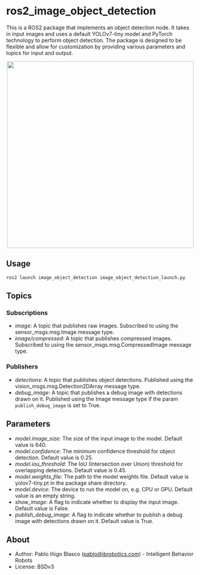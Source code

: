 # ros2_image_object_detection
This is a ROS2 package that implements an object detection node. It takes in input images and uses a default YOLOv7-tiny model and PyTorch technology to perform object detection. The package is designed to be flexible and allow for customization by providing various parameters and topics for input and output.

<p align="center">
<img src="https://user-images.githubusercontent.com/13334595/218350166-af3e5fab-1844-4aa4-92ba-a8abe5bfaaff.png" width="500" style="align-text: center">
</p>

## Usage

```
ros2 launch image_object_detection image_object_detection_launch.py
```

## Topics

### Subscriptions
* *image*: A topic that publishes raw images. Subscribed to using the sensor_msgs.msg.Image message type.
* *image/compressed*: A topic that publishes compressed images. Subscribed to using the sensor_msgs.msg.CompressedImage message type.

### Publishers
* *detections*: A topic that publishes object detections. Published using the vision_msgs.msg.Detection2DArray message type.
* *debug_image*: A topic that publishes a debug image with detections drawn on it. Published using the Image message type if the param ```publish_debug_image``` is set to True.

## Parameters

* *model.image_size*: The size of the input image to the model. Default value is 640.
* *model.confidence*: The minimum confidence threshold for object detection. Default value is 0.25.
* *model.iou_threshold*: The IoU (Intersection over Union) threshold for overlapping detections. Default value is 0.45.
* *model.weights_file*: The path to the model weights file. Default value is yolov7-tiny.pt in the package share directory.
* *model.device*: The device to run the model on, e.g. CPU or GPU. Default value is an empty string.
* *show_image*: A flag to indicate whether to display the input image. Default value is False.
* *publish_debug_image*: A flag to indicate whether to publish a debug image with detections drawn on it. Default value is True.

## About
* Author: Pablo Iñigo Blasco (pablo@ibrobotics.com) - Intelligent Behavior Robots
* License: BSDv3

